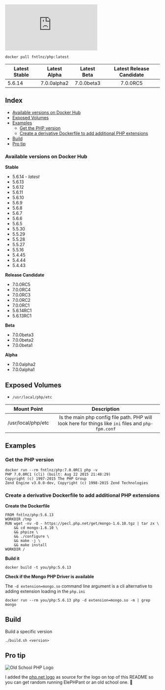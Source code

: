 ![PHP](http://php.net/images/logo.php)

```
docker pull fntlnz/php:latest
```

| Latest Stable | Latest Alpha         | Latest Beta    | Latest Release Candidate |
| ------------- |:--------------------:|:--------------:|:------------------------:|
| 5.6.14        | 7.0.0alpha2          | 7.0.0beta3     | 7.0.0RC5                 |

## Index
- [Available versions on Docker Hub](#available-versions-on-docker-hub)
- [Exposed Volumes](#exposed-volumes)
- [Examples](#examples)
   * [Get the PHP version](#get-the-php-version)
   * [Create a derivative Dockerfile to add additional PHP extensions](#create-a-derivative-dockerfile-to-add-additional-php-extensions)
- [Build](#build)
- [Pro tip](#pro-tip)

### Available versions on Docker Hub

**Stable**
- 5.6.14 - *latest*
- 5.6.13
- 5.6.12
- 5.6.11
- 5.6.10
- 5.6.9
- 5.6.8
- 5.6.7
- 5.6.6
- 5.6.5
- 5.5.30
- 5.5.29
- 5.5.28
- 5.5.27
- 5.5.16
- 5.4.45
- 5.4.44
- 5.4.43

**Release Candidate**
- 7.0.0RC5
- 7.0.0RC4
- 7.0.0RC3
- 7.0.0RC2
- 7.0.0RC1
- 5.6.14RC1
- 5.6.13RC1

**Beta**
- 7.0.0beta3
- 7.0.0beta2
- 7.0.0beta1

**Alpha**

- 7.0.0alpha2
- 7.0.0alpha1


## Exposed Volumes
- `/usr/local/php/etc`

| Mount Point               | Description                                                                                         |
| ------------------------- |:---------------------------------------------------------------------------------------------------:|
| /usr/local/php/etc        | Is the main php config file path. PHP will look here for things like `ini` files and `php-fpm.conf` |


## Examples

### Get the PHP version

```
docker run --rm fntlnz/php:7.0.0RC1 php -v
PHP 7.0.0RC1 (cli) (built: Aug 22 2015 21:48:29) 
Copyright (c) 1997-2015 The PHP Group
Zend Engine v3.0.0-dev, Copyright (c) 1998-2015 Zend Technologies
```

### Create a derivative Dockerfile to add additional PHP extensions

**Create the Dockerfile**
```
FROM fntlnz/php:5.6.13
WORKDIR /tmp
RUN wget -nv -O - https://pecl.php.net/get/mongo-1.6.10.tgz | tar zx \
    && cd mongo-1.6.10 \
    && phpize \
    && ./configure \
    && make -j \
    && make install
WORKDIR /
```

**Build it**
```
docker build -t you/php:5.6.13
```

**Check if the Mongo PHP Driver is available**

The `-d extension=mongo.so` command line argument is a cli alternative
to adding extension loading in the `php.ini`
```
docker run --rm you/php:5.6.13 php -d extension=mongo.so -m | grep mongo
```

## Build

Build a specific version
```
./build.sh <version>
```

## Pro tip
![Old School PHP Logo](http://i.imgur.com/QN1UfxT.gif)

I added the [php.net logo](https://github.com/php/web-php/blob/master/images/logo.php#L54) as source for the logo on top of this README  so you can get random running ElePHPant or an old school one. :tada:
